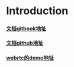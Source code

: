 # Introduction

#### [文档gitbook地址](https://smileyqp.github.io/webrtc_book/)
#### [文档github地址](https://github.com/smileyqp/webrtc_book)
#### [webrtc的demo地址](https://github.com/smileyqp/webrtc)